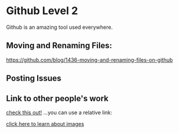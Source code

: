 Github Level 2
==============

Github is an amazing tool used everywhere.

## Moving and Renaming Files:

https://github.com/blog/1436-moving-and-renaming-files-on-github


## Posting Issues





## Link to other people's work
[check this out!](https://github.com/user/repo/blob/branch/other_file.md)
…you can use a relative link:

[click here to learn about images](IMAGES.md)

